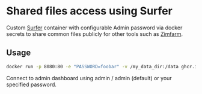 # Shared files access using Surfer

Custom [Surfer](https://git.cloudron.io/cloudron/surfer) container with configurable Admin password via docker secrets to share common files publicly for other tools such as [Zimfarm](https://github.com/openzim/zimfarm).

## Usage

```sh
docker run -p 8080:80 -e "PASSWORD=foobar" -v /my_data_dir:/data ghcr.io/openzim/surfer
```

Connect to admin dashboard using admin / admin (default) or your specified password.